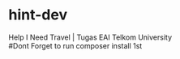 # hint-dev
Help I Need Travel | Tugas EAI Telkom University <br>
#Dont Forget to run composer install 1st
